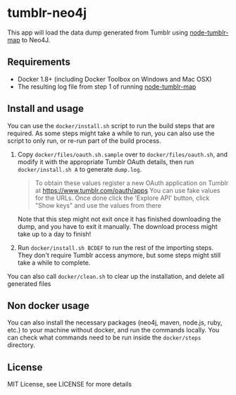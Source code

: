 # tumblr-neo4j

This app will load the data dump generated from Tumblr using
[node-tumblr-map](https://github.com/sztupy/node-tumblr-map) to Neo4J.

## Requirements

* Docker 1.8+ (including Docker Toolbox on Windows and Mac OSX)
* The resulting log file from step 1 of running
  [node-tumblr-map](https://github.com/sztupy/node-tumblr-map)

## Install and usage

You can use the `docker/install.sh` script to run the build steps that are
required. As some steps might take a while to run, you can also use the script
to only run, or re-run part of the build process.

1. Copy `docker/files/oauth.sh.sample` over to `docker/files/oauth.sh`, and
   modify it with the appropriate Tumblr OAuth details, then run
   `docker/install.sh A` to generate `dump.log`.

   > To obtain these values register a new OAuth application on Tumblr at
   >   https://www.tumblr.com/oauth/apps
   > You can use fake values for the URLs. Once done click the 'Explore API'
   > button, click "Show keys" and use the values from there

   Note that this step might not exit once it has finished downloading the dump,
   and you have to exit it manually. The download process might take up to a day
   to finish!

2. Run `docker/install.sh BCDEF` to run the rest of the importing steps. They
   don't require Tumblr access anymore, but some steps might still take a while
   to complete.

You can also call `docker/clean.sh` to clear up the installation, and delete all
generated files

## Non docker usage

You can also install the necessary packages (neo4j, maven, node.js, ruby, etc.)
to your machine without docker, and run the commands locally. You can check what
commands need to be run inside the `docker/steps` directory.

## License

MIT License, see LICENSE for more details

